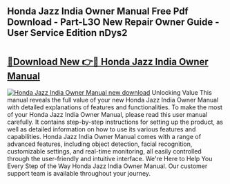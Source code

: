 ## Honda Jazz India Owner Manual Free Pdf Download - Part-L3O New Repair Owner Guide - User Service Edition nDys2

# <h2><a href="http://bc4837.oget.top/?id=Honda+Jazz+India+Owner+Manual">🔗Download New 👉🔴 Honda Jazz India Owner Manual</a></h2>

[![Honda Jazz India Owner Manual new download](https://i.imgur.com/5g1atiW.png)](http://bc4837.oget.top/?id=Honda+Jazz+India+Owner+Manual)
Unlocking Value This manual reveals the full value of your new Honda Jazz India Owner Manual with detailed explanations of features and functionalities. To make the most of your Honda Jazz India Owner Manual, please read this user manual carefully. It contains step-by-step instructions for setting up the product, as well as detailed information on how to use its various features and capabilities. Honda Jazz India Owner Manual comes with a range of advanced features, including object detection, facial recognition, customizable settings, and real-time monitoring, all easily controlled through the user-friendly and intuitive interface. We're Here to Help You Every Step of the Way Honda Jazz India Owner Manual. Our customer support team is available throughout your journey.
